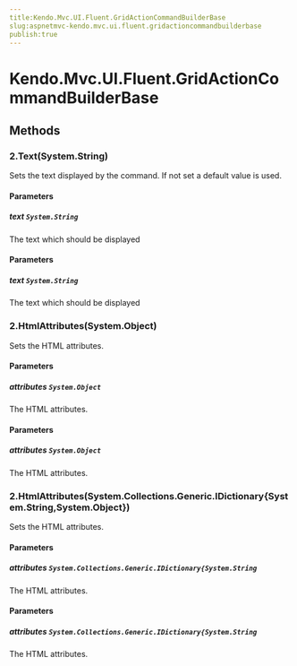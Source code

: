 ```yaml
---
title:Kendo.Mvc.UI.Fluent.GridActionCommandBuilderBase
slug:aspnetmvc-kendo.mvc.ui.fluent.gridactioncommandbuilderbase
publish:true
---
```


# Kendo.Mvc.UI.Fluent.GridActionCommandBuilderBase

## Methods

### 2.Text(System.String)
Sets the text displayed by the command. If not set a default value is used.

#### Parameters

##### text `System.String`
The text which should be displayed

#### Parameters

##### text `System.String`
The text which should be displayed

### 2.HtmlAttributes(System.Object)
Sets the HTML attributes.

#### Parameters

##### attributes `System.Object`
The HTML attributes.

#### Parameters

##### attributes `System.Object`
The HTML attributes.

### 2.HtmlAttributes(System.Collections.Generic.IDictionary{System.String,System.Object})
Sets the HTML attributes.

#### Parameters

##### attributes `System.Collections.Generic.IDictionary{System.String`
The HTML attributes.

#### Parameters

##### attributes `System.Collections.Generic.IDictionary{System.String`
The HTML attributes.